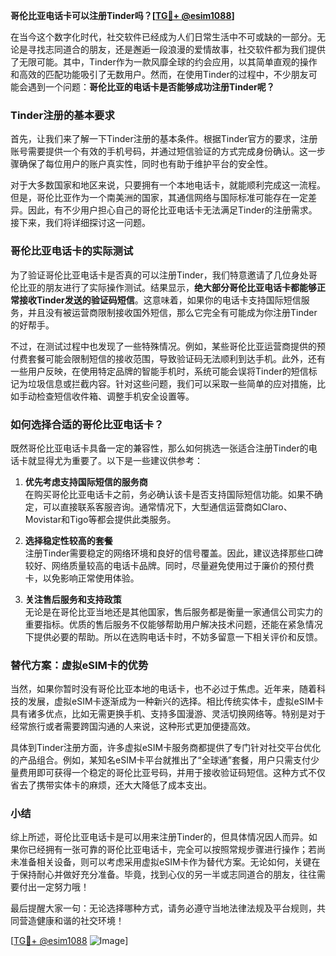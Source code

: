 **哥伦比亚电话卡可以注册Tinder吗？[[TG💪+ @esim1088](https://t.me/s/esim1088)]**

在当今这个数字化时代，社交软件已经成为人们日常生活中不可或缺的一部分。无论是寻找志同道合的朋友，还是邂逅一段浪漫的爱情故事，社交软件都为我们提供了无限可能。其中，Tinder作为一款风靡全球的约会应用，以其简单直观的操作和高效的匹配功能吸引了无数用户。然而，在使用Tinder的过程中，不少朋友可能会遇到一个问题：**哥伦比亚的电话卡是否能够成功注册Tinder呢？**

### Tinder注册的基本要求

首先，让我们来了解一下Tinder注册的基本条件。根据Tinder官方的要求，注册账号需要提供一个有效的手机号码，并通过短信验证的方式完成身份确认。这一步骤确保了每位用户的账户真实性，同时也有助于维护平台的安全性。

对于大多数国家和地区来说，只要拥有一个本地电话卡，就能顺利完成这一流程。但是，哥伦比亚作为一个南美洲的国家，其通信网络与国际标准可能存在一定差异。因此，有不少用户担心自己的哥伦比亚电话卡无法满足Tinder的注册需求。接下来，我们将详细探讨这一问题。

### 哥伦比亚电话卡的实际测试

为了验证哥伦比亚电话卡是否真的可以注册Tinder，我们特意邀请了几位身处哥伦比亚的朋友进行了实际操作测试。结果显示，**绝大部分哥伦比亚电话卡都能够正常接收Tinder发送的验证码短信**。这意味着，如果你的电话卡支持国际短信服务，并且没有被运营商限制接收国外短信，那么它完全有可能成为你注册Tinder的好帮手。

不过，在测试过程中也发现了一些特殊情况。例如，某些哥伦比亚运营商提供的预付费套餐可能会限制短信的接收范围，导致验证码无法顺利到达手机。此外，还有一些用户反映，在使用特定品牌的智能手机时，系统可能会误将Tinder的短信标记为垃圾信息或拦截内容。针对这些问题，我们可以采取一些简单的应对措施，比如手动检查短信收件箱、调整手机安全设置等。

### 如何选择合适的哥伦比亚电话卡？

既然哥伦比亚电话卡具备一定的兼容性，那么如何挑选一张适合注册Tinder的电话卡就显得尤为重要了。以下是一些建议供参考：

1. **优先考虑支持国际短信的服务商**  
   在购买哥伦比亚电话卡之前，务必确认该卡是否支持国际短信功能。如果不确定，可以直接联系客服咨询。通常情况下，大型通信运营商如Claro、Movistar和Tigo等都会提供此类服务。

2. **选择稳定性较高的套餐**  
   注册Tinder需要稳定的网络环境和良好的信号覆盖。因此，建议选择那些口碑较好、网络质量较高的电话卡品牌。同时，尽量避免使用过于廉价的预付费卡，以免影响正常使用体验。

3. **关注售后服务和支持政策**  
   无论是在哥伦比亚当地还是其他国家，售后服务都是衡量一家通信公司实力的重要指标。优质的售后服务不仅能够帮助用户解决技术问题，还能在紧急情况下提供必要的帮助。所以在选购电话卡时，不妨多留意一下相关评价和反馈。

### 替代方案：虚拟eSIM卡的优势

当然，如果你暂时没有哥伦比亚本地的电话卡，也不必过于焦虑。近年来，随着科技的发展，虚拟eSIM卡逐渐成为一种新兴的选择。相比传统实体卡，虚拟eSIM卡具有诸多优点，比如无需更换手机、支持多国漫游、灵活切换网络等。特别是对于经常旅行或者需要跨国沟通的人来说，这种形式更加便捷高效。

具体到Tinder注册方面，许多虚拟eSIM卡服务商都提供了专门针对社交平台优化的产品组合。例如，某知名eSIM卡平台就推出了“全球通”套餐，用户只需支付少量费用即可获得一个稳定的哥伦比亚号码，并用于接收验证码短信。这种方式不仅省去了携带实体卡的麻烦，还大大降低了成本支出。

### 小结

综上所述，哥伦比亚电话卡是可以用来注册Tinder的，但具体情况因人而异。如果你已经拥有一张可靠的哥伦比亚电话卡，完全可以按照常规步骤进行操作；若尚未准备相关设备，则可以考虑采用虚拟eSIM卡作为替代方案。无论如何，关键在于保持耐心并做好充分准备。毕竟，找到心仪的另一半或志同道合的朋友，往往需要付出一定努力哦！

最后提醒大家一句：无论选择哪种方式，请务必遵守当地法律法规及平台规则，共同营造健康和谐的社交环境！  

[[TG💪+ @esim1088](https://t.me/s/esim1088) ![Image](https://i.postimg.cc/4NQfJmqS/Snipaste-2025-05-13-00-14-12.png)]
